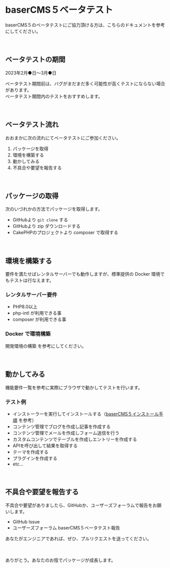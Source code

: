 # baserCMS５ベータテスト

baserCMS５のベータテストにご協力頂ける方は、こちらのドキュメントを参考にしてください。

　
## ベータテストの期間

2023年2月●日〜3月●日  

ベータテスト期間前は、バグがまだまだ多く可能性が高くテストにならない場合があります。  
ベータテスト期間内のテストをおすすめします。

　
## ベータテスト流れ

おおまかに次の流れにてベータテストにご参加ください。

1. パッケージを取得 
2. 環境を構築する 
3. 動かしてみる 
4. 不具合や要望を報告する

　
## パッケージの取得

次のいづれかの方法でパッケージを取得します。

- GitHubより `git clone` する
- GitHubより zip ダウンロードする
- CakePHPのプロジェクトより composer で取得する

　
## 環境を構築する
 
要件を満たせばレンタルサーバーでも動作しますが、標準提供の Docker 環境でもテストは行なえます。

### レンタルサーバー要件

- PHP8.0以上
- php-intl が利用できる事
- composer が利用できる事

### Docker で環境構築

開発環境の構築 を参考にしてください。

　
## 動かしてみる

機能要件一覧を参考に実際にブラウザで動かしてテストを行います。

### テスト例
- インストーラーを実行してインストールする（[baserCMS５インストール手順](./preparation/installer) を参考）
- コンテンツ管理でブログを作成し記事を作成する
- コンテンツ管理でメールを作成しフォーム送信を行う
- カスタムコンテンツでテーブルを作成しエントリーを作成する
- APIを呼び出して結果を取得する
- テーマを作成する
- プラグインを作成する
- etc...

　
## 不具合や要望を報告する

不具合や要望がありましたら、GitHubか、ユーザーズフォーラムで報告をお願いします。  

- GitHub Issue
- ユーザーズフォーラム baserCMS５ベータテスト報告

あなたがエンジニアであれば、ぜひ、プルリクエストを送ってください。


　
　

ありがとう。あなたのお陰でパッケージが成長します。

　
　

